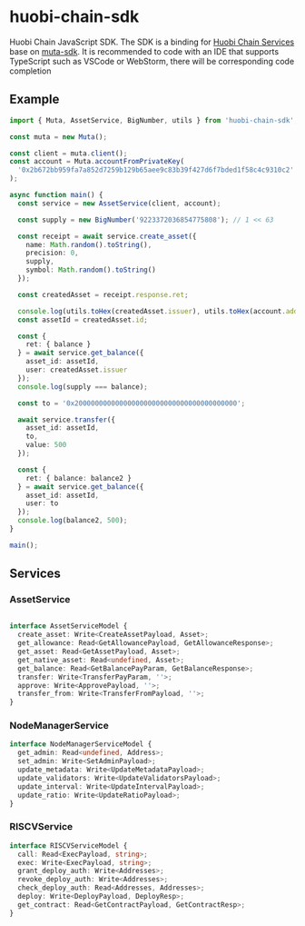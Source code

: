# huobi-chain-sdk

Huobi Chain JavaScript SDK. The SDK is a binding for [Huobi Chain Services](https://github.com/HuobiGroup/huobi-chain/tree/master/services)  
base on [muta-sdk](https://github.com/nervosnetwork/muta-sdk-js). It is recommended to code with an IDE that supports TypeScript such as VSCode or WebStorm, 
there will be corresponding code completion

## Example

```typescript
import { Muta, AssetService, BigNumber, utils } from 'huobi-chain-sdk';

const muta = new Muta();

const client = muta.client();
const account = Muta.accountFromPrivateKey(
  '0x2b672bb959fa7a852d7259b129b65aee9c83b39f427d6f7bded1f58c4c9310c2'
);

async function main() {
  const service = new AssetService(client, account);

  const supply = new BigNumber('9223372036854775808'); // 1 << 63

  const receipt = await service.create_asset({
    name: Math.random().toString(),
    precision: 0,
    supply,
    symbol: Math.random().toString()
  });

  const createdAsset = receipt.response.ret;

  console.log(utils.toHex(createdAsset.issuer), utils.toHex(account.address));
  const assetId = createdAsset.id;

  const {
    ret: { balance }
  } = await service.get_balance({
    asset_id: assetId,
    user: createdAsset.issuer
  });
  console.log(supply === balance);

  const to = '0x2000000000000000000000000000000000000000';

  await service.transfer({
    asset_id: assetId,
    to,
    value: 500
  });

  const {
    ret: { balance: balance2 }
  } = await service.get_balance({
    asset_id: assetId,
    user: to
  });
  console.log(balance2, 500);
}

main();
```

## Services

### AssetService

```typescript

interface AssetServiceModel {
  create_asset: Write<CreateAssetPayload, Asset>;
  get_allowance: Read<GetAllowancePayload, GetAllowanceResponse>;
  get_asset: Read<GetAssetPayload, Asset>;
  get_native_asset: Read<undefined, Asset>;
  get_balance: Read<GetBalancePayParam, GetBalanceResponse>;
  transfer: Write<TransferPayParam, ''>;
  approve: Write<ApprovePayload, ''>;
  transfer_from: Write<TransferFromPayload, ''>;
}
```

### NodeManagerService

```typescript
interface NodeManagerServiceModel {
  get_admin: Read<undefined, Address>;
  set_admin: Write<SetAdminPayload>;
  update_metadata: Write<UpdateMetadataPayload>;
  update_validators: Write<UpdateValidatorsPayload>;
  update_interval: Write<UpdateIntervalPayload>;
  update_ratio: Write<UpdateRatioPayload>;
}
```

### RISCVService

```typescript
interface RISCVServiceModel {
  call: Read<ExecPayload, string>;
  exec: Write<ExecPayload, string>;
  grant_deploy_auth: Write<Addresses>;
  revoke_deploy_auth: Write<Addresses>;
  check_deploy_auth: Read<Addresses, Addresses>;
  deploy: Write<DeployPayload, DeployResp>;
  get_contract: Read<GetContractPayload, GetContractResp>;
}
```
